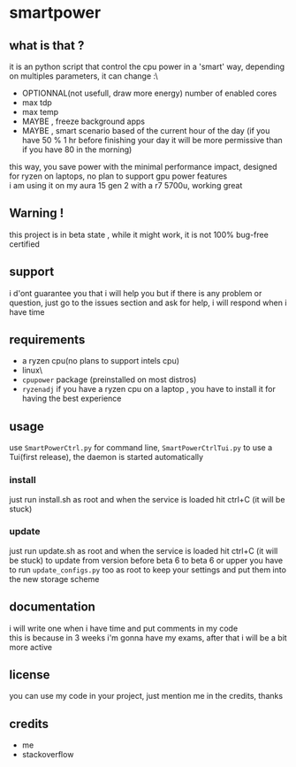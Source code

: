 # smartpower

## what is that ?
it is an python script that control the cpu power in a 'smart' way, depending on multiples parameters, it can change :\
 - OPTIONNAL(not usefull, draw more energy) number of enabled cores
 - max tdp
 - max temp
 - MAYBE , freeze background apps
 - MAYBE , smart scenario based of the current hour of the day (if you have 50 % 1 hr before finishing your day it will be more permissive than if you have 80 in the morning)

this way, you save power with the minimal performance impact, designed for ryzen on laptops, no plan to support gpu power features\
i am using it on my aura 15 gen 2 with a r7 5700u, working great

## Warning !
this project is in beta state , while it might work, it is not 100% bug-free certified
## support
 i d'ont guarantee you that i will help you but if there is any problem or question, just go to the issues section and ask for help, i will respond when i have time

## requirements
- a ryzen cpu(no plans to support intels cpu)
- linux\
- `cpupower` package (preinstalled on most distros)
- `ryzenadj` if you have a ryzen cpu on a laptop , you have to install it for having the best experience
## usage
use `SmartPowerCtrl.py` for command line, `SmartPowerCtrlTui.py` to use a Tui(first release), the daemon is started automatically
### install
just run install.sh as root and when the service is loaded hit ctrl+C (it will be stuck)
### update
just run update.sh as root and when the service is loaded hit ctrl+C (it will be stuck)
to update from version before beta 6 to beta 6 or upper you have to run `update_configs.py` too as root to keep your settings and put them into the new storage scheme

## documentation
i will write one when i have time and put comments in my code\
this is because in 3 weeks i'm gonna have my exams, after that i will be a bit more active

## license
you can use my code in your project, just mention me in the credits, thanks
## credits
- me
- stackoverflow
